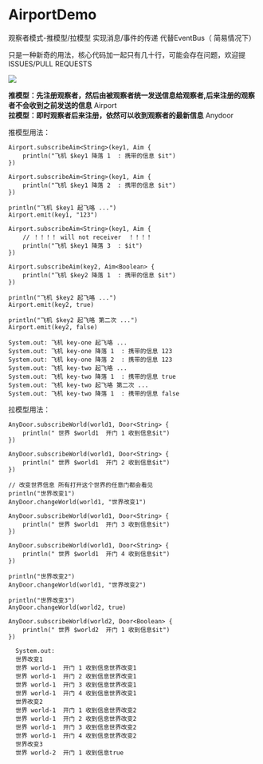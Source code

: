 # AirportDemo
观察者模式-推模型/拉模型  实现消息/事件的传递  代替EventBus（ 简易情况下）

只是一种新奇的用法，核心代码加一起只有几十行，可能会存在问题，欢迎提ISSUES/PULL REQUESTS

[![](https://jitpack.io/v/o0o0oo00/Airport.svg)](https://jitpack.io/#o0o0oo00/Airport)


**推模型：先注册观察者，然后由被观察者统一发送信息给观察者,后来注册的观察者不会收到之前发送的信息** Airport  
**拉模型：即时观察者后来注册，依然可以收到观察者的最新信息** Anydoor

推模型用法：
```
Airport.subscribeAim<String>(key1, Aim {
    println("飞机 $key1 降落 1  : 携带的信息 $it")
})

Airport.subscribeAim<String>(key1, Aim {
    println("飞机 $key1 降落 2  : 携带的信息 $it")
})

println("飞机 $key1 起飞咯 ...")
Airport.emit(key1, "123")

Airport.subscribeAim<String>(key1, Aim {
    // ！！！！ will not receiver  ！！！！
    println("飞机 $key1 降落 3  : $it")
})

Airport.subscribeAim(key2, Aim<Boolean> {
    println("飞机 $key2 降落 1  : 携带的信息 $it")
})

println("飞机 $key2 起飞咯 ...")
Airport.emit(key2, true)

println("飞机 $key2 起飞咯 第二次 ...")
Airport.emit(key2, false)

```
```
System.out: 飞机 key-one 起飞咯 ...
System.out: 飞机 key-one 降落 1  : 携带的信息 123
System.out: 飞机 key-one 降落 2  : 携带的信息 123
System.out: 飞机 key-two 起飞咯 ...
System.out: 飞机 key-two 降落 1  : 携带的信息 true
System.out: 飞机 key-two 起飞咯 第二次 ...
System.out: 飞机 key-two 降落 1  : 携带的信息 false
```

拉模型用法：

```
AnyDoor.subscribeWorld(world1, Door<String> {
    println(" 世界 $world1  开门 1 收到信息$it")
})

AnyDoor.subscribeWorld(world1, Door<String> {
    println(" 世界 $world1  开门 2 收到信息$it")
})

// 改变世界信息 所有打开这个世界的任意门都会看见
println("世界改变1")
AnyDoor.changeWorld(world1, "世界改变1")

AnyDoor.subscribeWorld(world1, Door<String> {
    println(" 世界 $world1  开门 3 收到信息$it")
})

AnyDoor.subscribeWorld(world1, Door<String> {
    println(" 世界 $world1  开门 4 收到信息$it")
})

println("世界改变2")
AnyDoor.changeWorld(world1, "世界改变2")

println("世界改变3")
AnyDoor.changeWorld(world2, true)

AnyDoor.subscribeWorld(world2, Door<Boolean> {
    println(" 世界 $world2  开门 1 收到信息$it")
})
```
```
  System.out:
  世界改变1
  世界 world-1  开门 1 收到信息世界改变1
  世界 world-1  开门 2 收到信息世界改变1
  世界 world-1  开门 3 收到信息世界改变1
  世界 world-1  开门 4 收到信息世界改变1
  世界改变2
  世界 world-1  开门 1 收到信息世界改变2
  世界 world-1  开门 2 收到信息世界改变2
  世界 world-1  开门 3 收到信息世界改变2
  世界 world-1  开门 4 收到信息世界改变2
  世界改变3
  世界 world-2  开门 1 收到信息true

```
